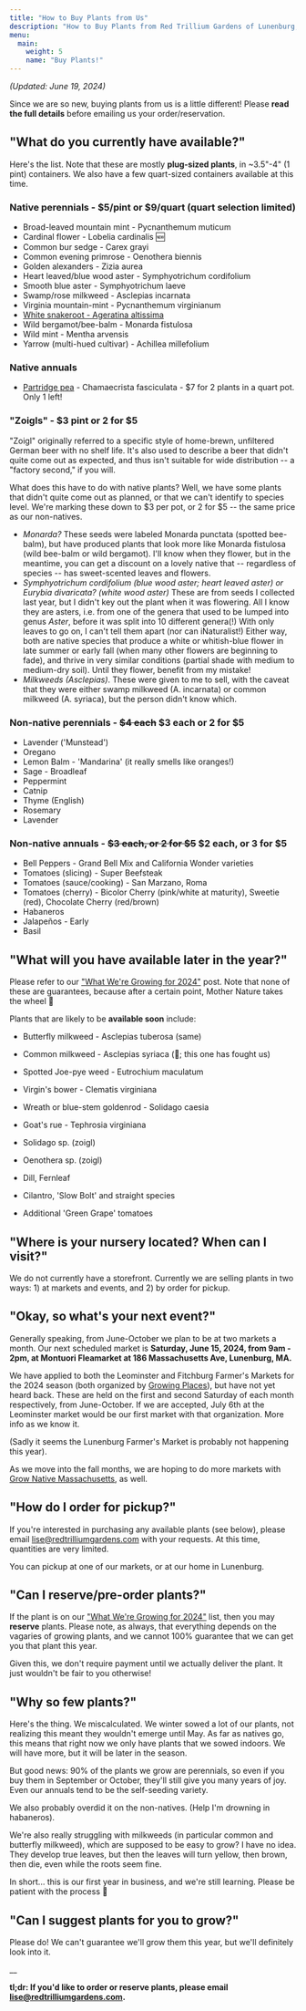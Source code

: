 ```yaml
---
title: "How to Buy Plants from Us"
description: "How to Buy Plants from Red Trillium Gardens of Lunenburg, MA"
menu:
  main:
    weight: 5
    name: "Buy Plants!"
---
```


_(Updated: June 19, 2024)_

Since we are so new, buying plants from us is a little different! Please **read the full details** before emailing us your order/reservation. 

## "What do you currently have available?"

Here's the list. Note that these are mostly **plug-sized plants**, in ~3.5"-4" (1 pint) containers. We also have a few quart-sized containers available at this time.

### Native perennials - $5/pint or $9/quart (quart selection limited)

- Broad-leaved mountain mint - Pycnanthemum muticum
- Cardinal flower - Lobelia cardinalis 🆕
- Common bur sedge - Carex grayi
- Common evening primrose - Oenothera biennis
- Golden alexanders - Zizia aurea
- Heart leaved/blue wood aster - Symphyotrichum cordifolium
- Smooth blue aster - Symphyotrichum laeve
- Swamp/rose milkweed - Asclepias incarnata
- Virginia mountain-mint - Pycnanthemum virginianum
- [White snakeroot - Ageratina altissima](/posts/native-plants/ageratina-altissima/)
- Wild bergamot/bee-balm - Monarda fistulosa
- Wild mint - Mentha arvensis
- Yarrow (multi-hued cultivar) - Achillea millefolium

### Native annuals
- [Partridge pea](/info-sheets/cha-fas/) - Chamaecrista fasciculata - $7 for 2 plants in a quart pot. Only 1 left!

### "Zoigls" - $3 pint or 2 for $5

"Zoigl" originally referred to a specific style of home-brewn, unfiltered German beer with no shelf life. It's also used to describe a beer that didn't quite come out as expected, and thus isn't suitable for wide distribution -- a "factory second," if you will. 

What does this have to do with native plants? Well, we have some plants that didn't quite come out as planned, or that we can't identify to species level. We're marking these down to $3 per pot, or 2 for $5 -- the same price as our non-natives.

- _Monarda?_ These seeds were labeled Monarda punctata (spotted bee-balm), but have produced plants that look more like Monarda fistulosa (wild bee-balm or wild bergamot). I'll know when they flower, but in the meantime, you can get a discount on a lovely native that -- regardless of species -- has sweet-scented leaves and flowers.
- _Symphyotrichum cordifolium (blue wood aster; heart leaved aster) or Eurybia divaricata? (white wood aster)_ These are from seeds I collected last year, but I didn't key out the plant when it was flowering. All I know they are asters, i.e. from one of the genera that used to be lumped into genus _Aster_, before it was split into 10 different genera(!) With only leaves to go on, I can't tell them apart (nor can iNaturalist!) Either way, both are native species that produce a white or whitish-blue flower in late summer or early fall (when many other flowers are beginning to fade), and thrive in very similar conditions (partial shade with medium to medium-dry soil). Until they flower, benefit from my mistake!
- _Milkweeds (Asclepias)_. These were given to me to sell, with the caveat that they were either swamp milkweed (A. incarnata) or common milkweed (A. syriaca), but the person didn't know which.  

### Non-native perennials - <strike>$4 each</strike> $3 each or 2 for $5
- Lavender ('Munstead')
- Oregano
- Lemon Balm - 'Mandarina' (it really smells like oranges!)
- Sage - Broadleaf
- Peppermint
- Catnip
- Thyme (English)
- Rosemary
- Lavender

### Non-native annuals - <strike>$3 each, or 2 for $5</strike> $2 each, or 3 for $5
- Bell Peppers - Grand Bell Mix and California Wonder varieties
- Tomatoes (slicing) - Super Beefsteak
- Tomatoes (sauce/cooking) - San Marzano, Roma
- Tomatoes (cherry) - Bicolor Cherry (pink/white at maturity), Sweetie (red), Chocolate Cherry (red/brown)
- Habaneros
- Jalapeños - Early
- Basil

## "What will you have available later in the year?"

Please refer to our ["What We're Growing for 2024"](/posts/whats-growing-2024/) post. Note that none of these are guarantees, because after a certain point, Mother Nature takes the wheel 🤣

Plants that are likely to be **available soon** include:

- Butterfly milkweed - Asclepias tuberosa (same)
- Common milkweed - Asclepias syriaca (🤞; this one has fought us)
- Spotted Joe-pye weed - Eutrochium maculatum
- Virgin's bower - Clematis virginiana
- Wreath or blue-stem goldenrod - Solidago caesia
- Goat's rue - Tephrosia virginiana

- Solidago sp. (zoigl)
- Oenothera sp. (zoigl)

- Dill, Fernleaf
- Cilantro, 'Slow Bolt' and straight species
- Additional 'Green Grape' tomatoes

## "Where is your nursery located? When can I visit?"

We do not currently have a storefront. Currently we are selling plants in two ways: 1) at markets and events, and 2) by order for pickup. 

## "Okay, so what's your next event?"

Generally speaking, from June-October we plan to be at two markets a month. Our next scheduled market is **Saturday, June 15, 2024, from 9am - 2pm, at Montuori Fleamarket at 186 Massachusetts Ave, Lunenburg, MA.**

We have applied to both the Leominster and Fitchburg Farmer's Markets for the 2024 season (both organized by [Growing Places](https://growingplaces.org/)), but have not yet heard back. These are held on the first and second Saturday of each month respectively, from June-October. If we are accepted, July 6th at the Leominster market would be our first market with that organization. More info as we know it.

(Sadly it seems the Lunenburg Farmer's Market is probably not happening this year).

As we move into the fall months, we are hoping to do more markets with [Grow Native Massachusetts](https://grownativemass.org/), as well. 

## "How do I order for pickup?"

If you're interested in purchasing any available plants (see below), please email [lise@redtrilliumgardens.com](mailto:lise@redtrilliumgardens.com) with your requests. At this time, quantities are very limited. 

You can pickup at one of our markets, or at our home in Lunenburg. 

## "Can I reserve/pre-order plants?"

If the plant is on our ["What We're Growing for 2024"](/posts/whats-growing-2024/) list, then you may **reserve** plants. Please note, as always, that everything depends on the vagaries of growing plants, and we cannot 100% guarantee that we can get you that plant this year.

Given this, we don't require payment until we actually deliver the plant. It just wouldn't be fair to you otherwise!

## "Why so few plants?"

Here's the thing. We miscalculated. We winter sowed a lot of our plants, not realizing this meant they wouldn't emerge until May. As far as natives go, this means that right now we only have plants that we sowed indoors. We will have more, but it will be later in the season. 

But good news: 90% of the plants we grow are perennials, so even if you buy them in September or October, they'll still give you many years of joy. Even our annuals tend to be the self-seeding variety. 

We also probably overdid it on the non-natives. (Help I'm drowning in habaneros).

We're also really struggling with milkweeds (in particular common and butterfly milkweed), which are supposed to be easy to grow? I have no idea. They develop true leaves, but then the leaves will turn yellow, then brown, then die, even while the roots seem fine. 

In short... this is our first year in business, and we're still learning. Please be patient with the process 🙂

## "Can I suggest plants for you to grow?"

Please do! We can't guarantee we'll grow them this year, but we'll definitely look into it.

__

**tl;dr: If you'd like to order or reserve plants, please email [lise@redtrilliumgardens.com](mailto:lise@redtrilliumgardens.com).**



